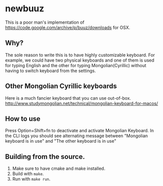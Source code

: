 # newbuuz
This is a poor man's implementation of https://code.google.com/archive/p/buuz/downloads for OSX.

## Why?
The sole reason to write this is to have highly customizable keyboard. For example, we could have two physical keyboards and one of them is used for typing English and the other for typing Mongolian(Cyrillic) without having to switch keyboard from the settings.

## Other Mongolian Cyrillic keyboards
Here is a much fancier keyboard that you can use out-of-box.
http://www.studymongolian.net/technical/mongolian-keyboard-for-macos/


## How to use
Press Option+Shift+fn to deactivate and activate Mongolian Keyboard.
In the CLI logs you should see alternating message between "Mongolian keyboard is in use" and "The other keyboard is in use"

## Building from the source.
1. Make sure to have cmake and make installed.
2. Build with `make`.
3. Run with `make run`.
